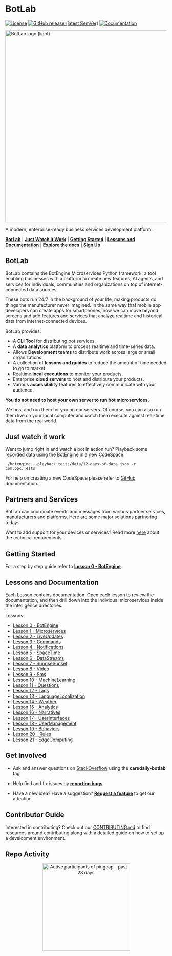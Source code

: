 <!--
Licensed to the Apache Software Foundation (ASF) under one
or more contributor license agreements.  See the NOTICE file
distributed with this work for additional information
regarding copyright ownership.  The ASF licenses this file
to you under the Apache License, Version 2.0 (the
"License"); you may not use this file except in compliance
with the License.  You may obtain a copy of the License at

  http://www.apache.org/licenses/LICENSE-2.0

Unless required by applicable law or agreed to in writing,
software distributed under the License is distributed on an
"AS IS" BASIS, WITHOUT WARRANTIES OR CONDITIONS OF ANY
KIND, either express or implied.  See the License for the
specific language governing permissions and limitations
under the License.
-->

# BotLab

[![License](https://img.shields.io/badge/License-Apache%202.0-blue.svg)](https://opensource.org/license/apache-2-0)
[![GitHub release (latest SemVer)](https://img.shields.io/github/v/release/CareDailyAI/botlab?sort=semver)](https://github.com/CareDailyAI/botlab/tree/latest)
[![Documentation](https://img.shields.io/badge/docs-iotapps.docs.apiary.io-blue.svg)](https://iotapps.docs.apiary.io)


<picture width="500">
  <source
    width="600"
    media="(prefers-color-scheme: dark)"
    src="https://github.com/caredailyai/botlab/img/botlab-logo-horiz-dark.svg"
    alt="BotLab logo (dark)"
  />
  <img
    width="600"
    src="https://github.com/caredailyai/botlab/img/botlab-logo-horiz.svg"
    alt="BotLab logo (light)"
  />
</picture>

A modern, enterprise-ready business services development platform.

[**BotLab**](#botlab) |
[**Just Watch It Work**](#just-watch-it-work) |
[**Getting Started**](#getting-started) |
[**Lessons and Documentation**](#lessons) |
[**Explore the docs**](https://iotapps.docs.apiary.io) |
[**Sign Up**](https://app.caredaily.ai/signup)

## BotLab

BotLab contains the BotEngine Microservices Python framework, a tool enabling businesses with a platform to create new features, AI agents, and services for individuals, communities and organizations on top of internet-connected data sources. 

These bots run 24/7 in the background of your life, making products do things the manufacturer never imagined. In the same way that mobile app developers can create apps for smartphones, now we can move beyond screens and add features and services that analyze realtime and historical data from internet-connected devices. 

BotLab provides:
- A **CLI Tool** for distributing bot services.
- A **data analytics** platform to process realtime and time-series data.
- Allows **Development teams** to distribute work across large or small organizations.
- A collection of **lessons and guides** to reduce the amount of time needed to go to market.
- Realtime **local executions** to monitor your products.
- Enterprise **cloud servers** to host and distribute your products.
- Various **accessibility** features to effectively communicate with your audience.

**You do not need to host your own server to run bot microservices.** 

We host and run them for you on our servers. Of course, you can also run them live on your local computer and watch them execute against real-time data from the real world.

## Just watch it work

Want to jump right in and watch a bot in action run? Playback some recorded data using the BotEngine in a new CodeSpace:

`./botengine --playback tests/data/12-days-of-data.json -r com.ppc.Tests`

For help on creating a new CodeSpace please refer to [GitHub](https://github.com/features/codespaces) documentation.

## Partners and Services

BotLab can coordinate events and messages from various partner services, manufacturers and platforms.  Here are some major solutions partnering today:


<!-- <p align="center"> -->
  <!-- TODO: Add all major brands -->
  <!-- <img src="https://media.peoplepowerco.com/develco-logo.png" alt="develco" border="0" width="200"/> -->
<!-- </p> -->

Want to add support for your devices or services? Read more [here](https://iotdevices.docs.apiary.io) about the technical requirements.

## Getting Started

For a step by step guide refer to [**Lesson 0 - BotEngine**](https://github.com/CareDailyAI/botlab/com.ppc.Lesson0-BotEngine).

## Lessons and Documentation

Each Lesson contains documentation. Open each lesson to review the documentation, and then drill down into the individual microservices inside the intelligence directories.

Lessons:
- [Lesson 0 - BotEngine](https://github.com/CareDailyAI/botlab/com.ppc.Lesson0-BotEngine)
- [Lesson 1 - Microservices](https://github.com/CareDailyAI/botlab/com.ppc.Lesson1-Microservices)
- [Lesson 2 - LiveUpdates](https://github.com/CareDailyAI/botlab/com.ppc.Lesson2-LiveUpdates)
- [Lesson 3 - Commands](https://github.com/CareDailyAI/botlab/com.ppc.Lesson3-Commands)
- [Lesson 4 - Notifications](https://github.com/CareDailyAI/botlab/com.ppc.Lesson4-Notifications)
- [Lesson 5 - SpaceTime](https://github.com/CareDailyAI/botlab/com.ppc.Lesson5-SpaceTime)
- [Lesson 6 - DataStreams](https://github.com/CareDailyAI/botlab/com.ppc.Lesson6-DataStreams)
- [Lesson 7 - SunriseSunset](https://github.com/CareDailyAI/botlab/com.ppc.Lesson7-SunriseSunset)
- [Lesson 8 - Video](https://github.com/CareDailyAI/botlab/com.ppc.Lesson8-Video)
- [Lesson 9 - Sms](https://github.com/CareDailyAI/botlab/com.ppc.Lesson9-Sms)
- [Lesson 10 - MachineLearning](https://github.com/CareDailyAI/botlab/com.ppc.Lesson10-MachineLearning)
- [Lesson 11 - Questions](https://github.com/CareDailyAI/botlab/com.ppc.Lesson11-Questions)
- [Lesson 12 - Tags](https://github.com/CareDailyAI/botlab/com.ppc.Lesson12-Tags)
- [Lesson 13 - LanguageLocalization](https://github.com/CareDailyAI/botlab/com.ppc.Lesson13-LanguageLocalization)
- [Lesson 14 - Weather](https://github.com/CareDailyAI/botlab/com.ppc.Lesson14-Weather)
- [Lesson 15 - Analytics](https://github.com/CareDailyAI/botlab/com.ppc.Lesson15-Analytics)
- [Lesson 16 - Narratives](https://github.com/CareDailyAI/botlab/com.ppc.Lesson16-Narratives)
- [Lesson 17 - UserInterfaces](https://github.com/CareDailyAI/botlab/com.ppc.Lesson17-UserInterfaces)
- [Lesson 18 - UserManagement](https://github.com/CareDailyAI/botlab/com.ppc.Lesson18-UserManagement)
- [Lesson 19 - Behaviors](https://github.com/CareDailyAI/botlab/com.ppc.Lesson19-Behaviors)
- [Lesson 20 - Rules](https://github.com/CareDailyAI/botlab/com.ppc.Lesson20-Rules)
- [Lesson 21 - EdgeComputing](https://github.com/CareDailyAI/botlab/com.ppc.Lesson21-EdgeComputing)

## Get Involved

- Ask and answer questions on [StackOverflow](https://stackoverflow.com/questions/tagged/caredaily-botlab) using the **caredaily-botlab** tag

- Help find and fix issues by [**reporting bugs**](https://github.com/CareDailyAI/botlab/issues/new?labels=bug&template=bug-report---.md).
- Have a new idea?  Have a suggestion? [**Request a feature**](https://github.com/CareDailyAI/botlab/issues/new?labels=enhancement&template=feature-request---.md) to get our attention.

## Contributor Guide

Interested in contributing? Check out our
[CONTRIBUTING.md](https://github.com/CareDailyAI/botlab/blob/master/CONTRIBUTING.md)
to find resources around contributing along with a detailed guide on
how to set up a development environment.

## Repo Activity

<a href="https://next.ossinsight.io/widgets/official/compose-org-active-contributors?owner_id=11855343&period=past_28_days&activity=active" target="_blank" style="display: block" align="center">
  <picture>
    <source media="(prefers-color-scheme: dark)" srcset="https://next.ossinsight.io/widgets/official/compose-org-active-contributors/thumbnail.png?owner_id=11855343&period=past_28_days&activity=active&image_size=2x3&color_scheme=dark" width="273" height="auto">
    <img alt="Active participants of pingcap - past 28 days" src="https://next.ossinsight.io/widgets/official/compose-org-active-contributors/thumbnail.png?owner_id=11855343&period=past_28_days&activity=active&image_size=2x3&color_scheme=light" width="273" height="auto">
  </picture>
</a>

<!-- Made with [OSS Insight](https://ossinsight.io/) -->